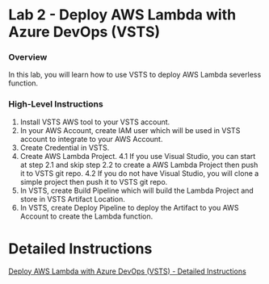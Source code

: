 # Lab 2 - Deploy AWS Lambda with Azure DevOps (VSTS)
### Overview
In this lab, you will learn how to use VSTS to deploy AWS Lambda severless function.


### High-Level Instructions

1. Install VSTS AWS tool to your VSTS account.
2. In your AWS Account, create IAM user which will be used in VSTS account to integrate to your AWS Account.
3. Create Credential in VSTS.
4. Create AWS Lambda Project.
4.1 If you use Visual Studio, you can start at step 2.1 and skip step 2.2 to create a AWS Lambda Project then push it to VSTS git repo.
4.2 If you do not have Visual Studio, you will clone a simple project then push it to VSTS git repo.
5. In VSTS, create Build Pipeline which will build the Lambda Project and store in VSTS Artifact Location.
6. In VSTS, create Deploy Pipeline to deploy the Artifact to you AWS Account to create the Lambda function. 

# Detailed Instructions
[Deploy AWS Lambda with Azure DevOps (VSTS) - Detailed Instructions](./Lab-2-detail-steps.md)